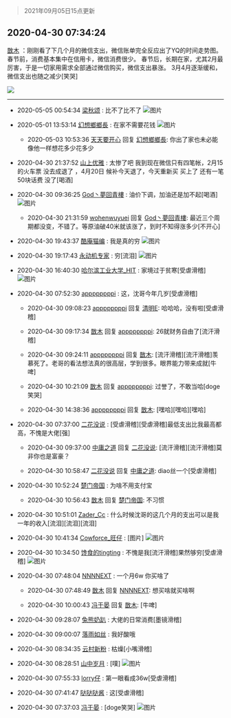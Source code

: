 > 2021年09月05日15点更新
<link rel="stylesheet" href="https://cdn.jsdelivr.net/gh/taotie6/sampleJSON@main/css/photo_show.css">


 ## 2020-04-30 07:34:24 

 [㪚木](https://www.coolapk.com/feed/18474369?shareKey=MmUyMDJmY2VjMmM1NjEzMTc1NDY~) ：刚刚看了下几个月的微信支出，微信账单完全反应出了YQ的时间走势图。
春节前，消费基本集中在信用卡，微信消费很少。
春节后，长期在家，尤其2月最厉害，于是一切家用需求全部通过微信购买，微信支出暴涨。
3月4月逐渐缓和，微信支出也随之减少[笑哭] 

<div class="album">
<img class="img-item" src="https://image.coolapk.com/feed/2020/0430/07/1081091_bc373ec5_3263_9668@1080x1746.jpeg" />
</div>

 ------- 

- 2020-05-05 00:54:34 [梁秋颂](uid=1013744) : 比不了比不了 ![图片](https://image.coolapk.com/feed/2020/0505/00/1013744_6ac29911_1273_6569@1080x1802.jpeg)

- 2020-05-01 13:53:14 [幻想鄉鄉長](uid=699581) : 在家不需要花钱 ![图片](https://image.coolapk.com/feed/2020/0501/13/699581_df0cf473_2393_2259@1080x1920.jpeg)

    - 2020-05-03 10:53:36 [天天要开心](uid=3181027) 回复 [幻想鄉鄉長](uid=699581): 你出了家也未必能像他一样想花多少花多少 

- 2020-04-30 21:37:52 [山上优雅](uid=1388994) : 太惨了吧 我到现在微信只有四笔帐，2月15的火车票 没去成退了 ，4月20日 候补今天退了，今天重新买 买上了 还有一笔50块话费 没了[喝酒] 

- 2020-04-30 09:36:25 [God丶夢回青樓](uid=763708) : 油价下调，加油还是加不起[喝酒] ![图片](https://image.coolapk.com/feed/2020/0430/09/763708_e9d96540_0583_8076@1440x3120.jpeg)

    - 2020-04-30 21:31:59 [wohenwuyuei](uid=1096665) 回复 [God丶夢回青樓](uid=763708): 最近三个周期都没变，不错了。等原油破40米就该涨了，到时不知得涨多少[不开心] 

- 2020-04-30 19:43:37 [酷庵猫编](uid=1755356) : 我是真的穷 ![图片](https://image.coolapk.com/feed/2020/0430/19/1755356_e5632468_7017_0295@1080x2310.jpeg)

- 2020-04-30 19:17:43 [永动机专家](uid=508624) : 穷[流泪] ![图片](https://image.coolapk.com/feed/2020/0430/19/508624_7a778af9_5462_2172@1080x2340.jpeg)

- 2020-04-30 16:40:30 [哈尔滨工业大学_HIT](uid=1948421) : 家境过于贫寒[受虐滑稽] ![图片](https://image.coolapk.com/feed/2020/0430/16/1948421_697bb9d7_6024_7695@1080x2248.jpeg)

- 2020-04-30 07:52:30 [appppppppi](uid=1377925) : 这，沈哥今年几岁[受虐滑稽] 

    - 2020-04-30 09:08:23 [appppppppi](uid=1377925) 回复 [清明E](uid=1792072): 哈哈哈，没有啦[受虐滑稽] 

    - 2020-04-30 09:17:34 [㪚木](uid=1081091) 回复 [appppppppi](uid=1377925): 26就财务自由了[流汗滑稽] 

    - 2020-04-30 09:24:11 [appppppppi](uid=1377925) 回复 [㪚木](uid=1081091): [流汗滑稽][流汗滑稽]羡慕死了。老哥的看法想法真的很高层，学到很多。眼界能力带来成就[牛啤] 

    - 2020-04-30 10:21:09 [㪚木](uid=1081091) 回复 [appppppppi](uid=1377925): 过誉了，不敢当哈[doge笑哭] 

    - 2020-04-30 14:38:36 [appppppppi](uid=1377925) 回复 [㪚木](uid=1081091): [嘿哈][嘿哈][嘿哈] 

- 2020-04-30 07:37:00 [二花没说](uid=2284267) : [受虐滑稽][受虐滑稽]最低支出比我最高都高，不愧是大佬[强] 

    - 2020-04-30 09:37:00 [中庸之道](uid=2894334) 回复 [二花没说](uid=2284267): [流汗滑稽][流汗滑稽]莫非你也是富豪？ 

    - 2020-04-30 10:58:47 [二花没说](uid=2284267) 回复 [中庸之道](uid=2894334): diao丝一个[受虐滑稽] 

- 2020-04-30 10:52:24 [楚门帝国](uid=1551482) : 为啥不用支付宝 

    - 2020-04-30 10:56:43 [㪚木](uid=1081091) 回复 [楚门帝国](uid=1551482): 不习惯 

- 2020-04-30 10:51:01 [Zader_Cc](uid=1453125) : 什么时候沈哥的这几个月的支出可以是我一年的收入[流泪][流泪][流泪] 

- 2020-04-30 10:41:34 [Cowforce_旺仔](uid=2435306) : [图片] ![图片](https://image.coolapk.com/feed/2020/0430/10/2435306_284adc94_4494_068@573x185.jpeg)

- 2020-04-30 10:34:50 [馋食的tingting](uid=1031786) : 不愧是我[流汗滑稽]果然够穷[受虐滑稽] ![图片](https://image.coolapk.com/feed/2020/0430/10/1031786_547848ff_4089_1597@1440x2733.png)

- 2020-04-30 07:48:04 [NNNNEXT](uid=1290449) : 一个月6w 你买啥了 

    - 2020-04-30 07:48:49 [㪚木](uid=1081091) 回复 [NNNNEXT](uid=1290449): 想买啥就买啥啊 

    - 2020-04-30 10:00:43 [冯于晏](uid=2980763) 回复 [㪚木](uid=1081091): [牛啤] 

- 2020-04-30 09:28:07 [兔熊奶趴](uid=500948) : 大佬的日常消费[墨镜滑稽] 

- 2020-04-30 09:00:07 [落雨如丝](uid=171765) : 我好酸哦 

- 2020-04-30 08:34:35 [云村新粉](uid=809098) : 枯燥[小嘴滑稽] 

- 2020-04-30 08:28:51 [山中岁月](uid=2158518) : [噗] ![图片](https://image.coolapk.com/feed/2020/0430/08/2158518_2bc1ac8e_6530_788@1080x2244.jpeg)

- 2020-04-30 07:55:33 [lorry仔](uid=1719958) : 第一眼看成36w[受虐滑稽] 

- 2020-04-30 07:41:47 [哒哒哒酱](uid=3456742) : 这[受虐滑稽] 

- 2020-04-30 07:37:03 [冯于晏](uid=2980763) : [doge笑哭] ![图片](https://image.coolapk.com/feed/2020/0430/07/2980763_3423_2825@750x1334.jpg)

